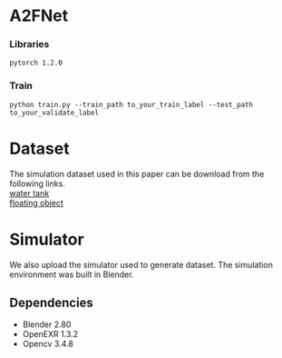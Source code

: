 # A2FNet  
### Libraries
```
pytorch 1.2.0
```  
### Train
```
python train.py --train_path to_your_train_label --test_path to_your_validate_label
```
# Dataset
The simulation dataset used in this paper can be download from the following links.  
[water tank](https://drive.google.com/file/d/1GIkl_PlVbrqaCWxCzARVR4uCt6wzuq8H/view?usp=sharing)  
[floating object](https://drive.google.com/file/d/1zpviswi8ZgqrFrXDNCaeWle3ZYZC1ZUC/view?usp=sharing)
# Simulator
We also upload the simulator used to generate dataset. The simulation environment was built in Blender.
## Dependencies
- Blender 2.80
- OpenEXR 1.3.2
- Opencv 3.4.8 
